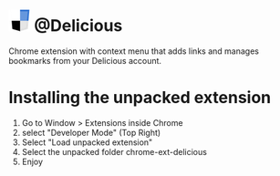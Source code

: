 ![icon](icon.png) @Delicious
====================
Chrome extension with context menu that adds links and manages bookmarks from your Delicious account.

Installing the unpacked extension
====================
1. Go to Window > Extensions inside Chrome
2. select "Developer Mode" (Top Right)
3. Select "Load unpacked extension"
4. Select the unpacked folder chrome-ext-delicious
5. Enjoy




